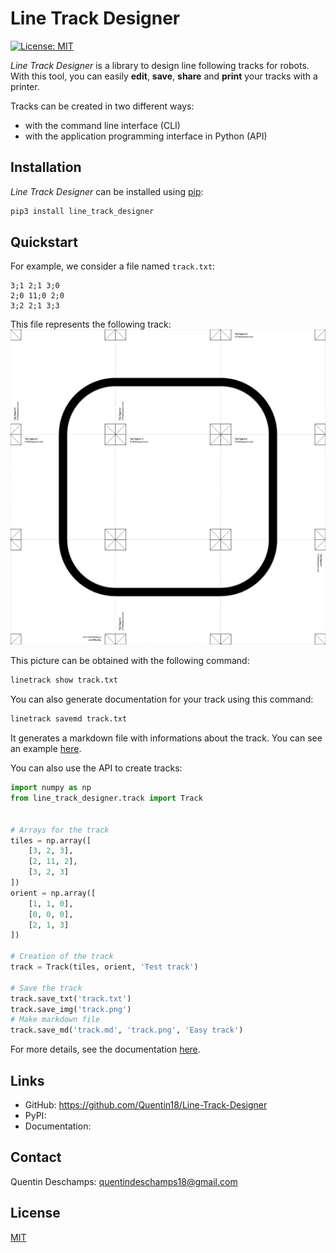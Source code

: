 # Line Track Designer
[![License: MIT](https://img.shields.io/badge/License-MIT-yellow.svg)](https://opensource.org/licenses/MIT)

*Line Track Designer* is a library to design line following tracks for robots. With this tool, you can easily **edit**, **save**, **share** and **print** your tracks with a printer.

Tracks can be created in two different ways:

- with the command line interface (CLI)
- with the application programming interface in Python (API)

## Installation
*Line Track Designer* can be installed using [pip](https://pip.pypa.io/en/stable/):
```bash
pip3 install line_track_designer
```

## Quickstart
For example, we consider a file named ``track.txt``:
```
3;1 2;1 3;0
2;0 11;0 2;0
3;2 2;1 3;3
```
This file represents the following track:
![Track](https://github.com/Quentin18/Line-Track-Designer/blob/master/docs/source/img/track.png)

This picture can be obtained with the following command:
```bash
linetrack show track.txt
```

You can also generate documentation for your track using this command:
```bash
linetrack savemd track.txt
```

It generates a markdown file with informations about the track. You can see an example [here](docs/source/pdf/track.pdf).

You can also use the API to create tracks:
```python
import numpy as np
from line_track_designer.track import Track


# Arrays for the track
tiles = np.array([
    [3, 2, 3],
    [2, 11, 2],
    [3, 2, 3]
])
orient = np.array([
    [1, 1, 0],
    [0, 0, 0],
    [2, 1, 3]
])

# Creation of the track
track = Track(tiles, orient, 'Test track')

# Save the track
track.save_txt('track.txt')
track.save_img('track.png')
# Make markdown file
track.save_md('track.md', 'track.png', 'Easy track')
```

For more details, see the documentation [here]().

## Links
- GitHub: https://github.com/Quentin18/Line-Track-Designer
- PyPI:
- Documentation:

## Contact
Quentin Deschamps: quentindeschamps18@gmail.com

## License
[MIT](https://choosealicense.com/licenses/mit/)
